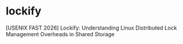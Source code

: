 # lockify
[USENIX FAST 2026] Lockify: Understanding Linux Distributed Lock Management Overheads in Shared Storage
